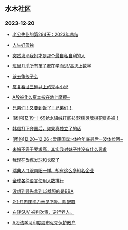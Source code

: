 ## 水木社区 
### 2023-12-20

+ [老公失业的第294天：2023年总结](https://www.mysmth.net/nForum/article/WorkLife/3464566)

+ [人生好孤独](https://www.mysmth.net/nForum/article/Age/20325501)

+ [突然发现我妈才是那个最自私自利的人](https://www.mysmth.net/nForum/article/FamilyLife/1766531777)

+ [班里几乎所有孩子都在学而思/高思上数学](https://www.mysmth.net/nForum/article/ChildEducation/2324648)

+ [该去争孩子么](https://www.mysmth.net/nForum/article/Divorce/2056932)

+ [反复看过三遍以上的完本小说](https://www.mysmth.net/nForum/article/NetNovel/479767)

+ [A股被什么资本按在地上摩擦~](https://www.mysmth.net/nForum/article/Stock/10724934)

+ [兄弟们！又要到饭了！兄弟们！](https://www.mysmth.net/nForum/article/GreenAuto/1430796)

+ [[团购]12.19-！69抢水貂绒打底衫!软糯灵魂棉花糖冬被！](https://www.mysmth.net/nForum/article/ADAgent_TG/1314473)

+ [韩信打下齐国后，如果真独立了的话](https://www.mysmth.net/nForum/article/Emprise/384422)

+ [[团购]12.20~12.26 <爱康国宾>体检年底最后一波体检团~](https://www.mysmth.net/nForum/article/ADAgent_TG/1314516)

+ [未婚不等于要求高，其实我对妹子并没有什么要求](https://www.mysmth.net/nForum/article/Age/20326020)

+ [我现在改练发球和长胶了](https://www.mysmth.net/nForum/article/Tabletennis/849331)

+ [瑞典人口跟南阳一样，却有这么多知名企业](https://www.mysmth.net/nForum/article/WorkLife/3466322)

+ [全球各种语言使用人数排行](https://www.mysmth.net/nForum/article/Geography/568668)

+ [没想到最先拿到L3牌照的是BBA](https://www.mysmth.net/nForum/article/GreenAuto/1431665)

+ [2个月网课视力未见下降，附配置](https://www.mysmth.net/nForum/article/ChildEducation/1933547)

+ [右转SUV  被判次责，逆行老人。](https://www.mysmth.net/nForum/article/AutoWorld/1944743587)

+ [A股该学习印度股市优先保护散户](https://www.mysmth.net/nForum/article/Stock/10726083)

